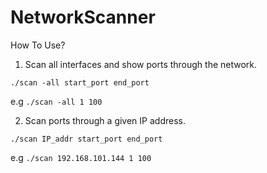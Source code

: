# NetworkScanner

How To Use?

1. Scan all interfaces and show ports through the network.

`./scan -all start_port end_port `

e.g `./scan -all 1 100`

2. Scan ports through a given IP address.

`./scan IP_addr start_port end_port `

e.g `./scan 192.168.101.144 1 100`